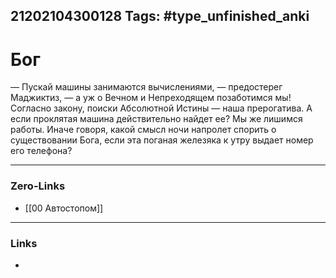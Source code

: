 21202104300128
Tags: #type_unfinished_anki
---
# Бог

— Пускай машины занимаются вычислениями, — предостерег Маджиктиз, — а уж о Вечном и Непреходящем позаботимся мы! Согласно закону, поиски Абсолютной Истины — наша прерогатива. А если проклятая машина действительно найдет ее? Мы же лишимся работы. Иначе говоря, какой смысл ночи напролет спорить о существовании Бога, если эта поганая железяка к утру выдает номер его телефона?

---
### Zero-Links
- [[00 Автостопом]]
---
### Links
-